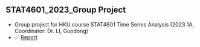## STAT4601_2023_Group Project
- Group project for HKU course STAT4601 Time Series Analysis (2023 1A, Coordinator: Dr. LI, Guodong)  
- ✅ [Report](https://github.com/ZiyuWang1121/Forecasting-the-CNY-HKD-Exchange-Rate/blob/main/Report)
